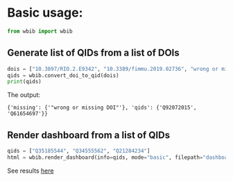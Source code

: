 # Basic usage:

```python
from wbib import wbib
```

## Generate list of QIDs from a list of DOIs

```python
dois = ["10.3897/RIO.2.E9342", "10.3389/fimmu.2019.02736", "wrong or missing DOI"]
qids = wbib.convert_doi_to_qid(dois)
print(qids)
```

The output:

`{'missing': {'"wrong or missing DOI"'}, 'qids': {'Q92072015', 'Q61654697'}}`

## Render dashboard from a list of QIDs

```python
qids = ["Q35185544", "Q34555562", "Q21284234"]
html = wbib.render_dashboard(info=qids, mode="basic", filepath="dashboard.html")
```
See results [here](./basic/dashboard.html)
